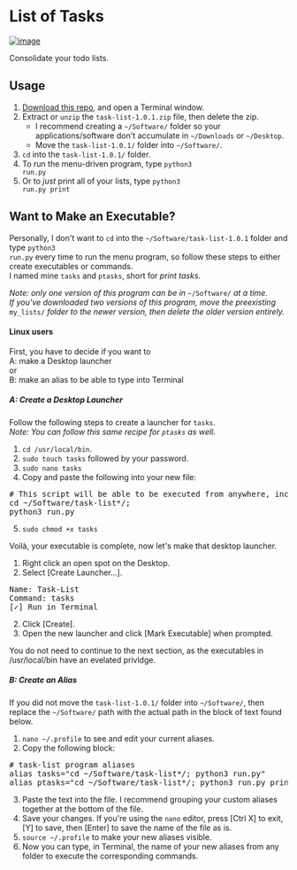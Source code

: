 # List of Tasks #

[![image](https://img.shields.io/badge/python-3.x-blue.svg)](https://www.python.org/downloads/)

Consolidate your todo lists.<br>

## Usage ##

 1. [Download this repo](https://github.com/Mas9311/task-list/archive/v1.0.1.zip), and open a Terminal window.
 1. Extract or <code>unzip</code> the <code>task-list-1.0.1.zip</code> file, then delete the zip.
    - I recommend creating a <code>\~/Software/</code> folder so your applications/software don't accumulate in <code>\~/Downloads</code> or <code>\~/Desktop</code>.
    - Move the <code>task-list-1.0.1/</code> folder into <code>\~/Software/</code>.
 3. <code>cd</code> into the <code>task-list-1.0.1/</code> folder.
 1. To run the menu-driven program, type <code>python3 run.py</code>
 1. Or to *just* print all of your lists, type <code>python3 run.py print</code>


## Want to Make an Executable? ##

Personally, I don't want to <code>cd</code> into the <code>\~/Software/task-list-1.0.1</code> folder and type <code>python3 run.py</code> every time to run the menu program, so follow these steps to either create executables or commands.<br>
I named mine <code>tasks</code> and <code>ptasks</code>, short for *print tasks*.<br>

*Note: only one version of this program can be in* <code>\~/Software/</code> *at a time.*<br>
*If you've downloaded two versions of this program, move the preexisting* <code>my_lists/</code> *folder to the newer version, then delete the older version entirely.*

#### Linux users ####

First, you have to decide if you want to<br>
A: make a Desktop launcher<br>
or<br>
B: make an alias to be able to type into Terminal<br>

##### A: Create a Desktop Launcher #####

Follow the following steps to create a launcher for <code>tasks</code>.<br>
*Note: You can follow this same recipe for <code>ptasks</code> as well*.

 1. <code>cd /usr/local/bin</code>.
 1. <code>sudo touch tasks</code> followed by your password.
 1. <code>sudo nano tasks</code>
 1. Copy and paste the following into your new file:
<pre># This script will be able to be executed from anywhere, including a desktop launcher
cd ~/Software/task-list*/;
python3 run.py</pre>
 5. <code>sudo chmod +x tasks</code>

Voilà, your executable is complete, now let's make that desktop launcher.

 1. Right click an open spot on the Desktop.
 1. Select \[Create Launcher...].
<pre>Name: Task-List
Command: tasks
[✓] Run in Terminal</pre>
 2. Click \[Create].
 1. Open the new launcher and click \[Mark Executable] when prompted.

You do not need to continue to the next section, as the executables in /usr/local/bin have an evelated privldge.

##### B: Create an Alias #####

If you did not move the <code>task-list-1.0.1/</code> folder into <code>\~/Software/</code>, then replace the <code>\~/Software/</code> path with the actual path in the block of text found below.

 1. <code>nano \~/.profile</code> to see and edit your current aliases.
 1. Copy the following block:
<pre># task-list program aliases
alias tasks="cd ~/Software/task-list*/; python3 run.py"
alias ptasks="cd ~/Software/task-list*/; python3 run.py print"</pre>
 3. Paste the text into the file. I recommend grouping your custom aliases together at the bottom of the file.
 1. Save your changes. If you're using the <code>nano</code> editor, press \[Ctrl X] to exit, \[Y] to save, then \[Enter] to save the name of the file as is.
 1. <code>source \~/.profile</code> to make your new aliases visible.
 1. Now you can type, in Terminal, the name of your new aliases from any folder to execute the corresponding commands.

